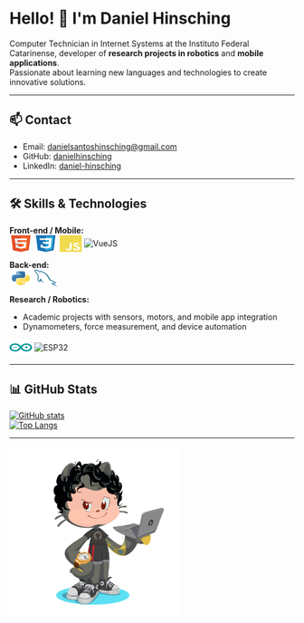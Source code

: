 # Hello! 👋 I'm Daniel Hinsching

Computer Technician in Internet Systems at the Instituto Federal Catarinense, developer of **research projects in robotics** and **mobile applications**.  
Passionate about learning new languages and technologies to create innovative solutions.

---

## 📫 Contact

- Email: [danielsantoshinsching@gmail.com](mailto:danielsantoshinsching@gmail.com)  
- GitHub: [danielhinsching](https://github.com/danielhinsching)  
- LinkedIn: [daniel-hinsching](https://www.linkedin.com/in/daniel-hinsching/)  

---

## 🛠️ Skills & Technologies

**Front-end / Mobile:**  
<img align="center" alt="HTML5" height="30" width="40" src="https://raw.githubusercontent.com/devicons/devicon/master/icons/html5/html5-original.svg">
<img align="center" alt="CSS3" height="30" width="40" src="https://raw.githubusercontent.com/devicons/devicon/master/icons/css3/css3-original.svg">
<img align="center" alt="JavaScript" height="30" width="40" src="https://raw.githubusercontent.com/devicons/devicon/master/icons/javascript/javascript-plain.svg">
<img align="center" alt="VueJS" height="30" width="40" src="https://cdn.jsdelivr.net/gh/devicons/devicon/icons/vuejs/vuejs-original.svg">

**Back-end:**  
<img align="center" alt="Python" height="30" width="40" src="https://raw.githubusercontent.com/devicons/devicon/master/icons/python/python-original.svg">
<img align="center" alt="MySQL" height="30" width="40" src="https://raw.githubusercontent.com/devicons/devicon/master/icons/mysql/mysql-original.svg">


**Research / Robotics:**  
- Academic projects with sensors, motors, and mobile app integration  
- Dynamometers, force measurement, and device automation
<img align="center" alt="Arduino" height="30" width="40" src="https://raw.githubusercontent.com/devicons/devicon/master/icons/arduino/arduino-original.svg">
<img align="center" alt="ESP32" height="30" width="40" src="https://raw.githubusercontent.com/devicons/devicon/master/icons/esp8266/esp8266-original.svg">

---

## 📊 GitHub Stats

[![GitHub stats](https://github-readme-stats.vercel.app/api?username=danielhinsching&theme=dark)](https://github.com/anuraghazra/github-readme-stats)  
[![Top Langs](https://github-readme-stats.vercel.app/api/top-langs/?username=danielhinsching&hide=html&layout=compact&theme=dark)](https://github.com/anuraghazra/github-readme-stats)

---

<img src="https://github.com/danielhinsching/danielhinsching/blob/main/octocat.png" alt="Octocat" width="300"/>
